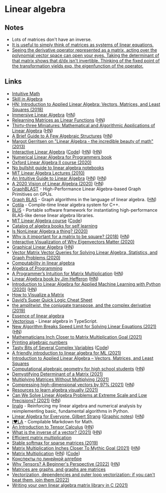 # Linear algebra

## Notes

- Lots of matrices don't have an inverse.
- [It is useful to simply think of matrices as systems of linear equations.](https://www.reddit.com/r/mathmemes/comments/rosrel/linear_algebra_in_a_nutshell/)
- [Seeing the derivative operator represented as a matrix, acting over the polynomial vector space can open your eyes. Taking the determinant of that matrix shows that d/dx isn't invertible. Thinking of the fixed point of the transformation yields exp, the eigenfunction of the operator.](https://news.ycombinator.com/item?id=30866244)

## Links

- [Intuitive Math](https://intuitive-math.club/)
- [Skill in Algebra](http://www.themathpage.com/alg/algebra.htm)
- [HN: Introduction to Applied Linear Algebra: Vectors, Matrices, and Least Squares (2018)](https://news.ycombinator.com/item?id=18678314)
- [Immersive Linear Algebra](http://immersivemath.com/ila/index.html) ([HN](https://news.ycombinator.com/item?id=19264048))
- [Relearning Matrices as Linear Functions](https://www.dhruvonmath.com/2018/12/31/matrices/) ([HN](https://news.ycombinator.com/item?id=19730799))
- [Thirty-three Miniatures: Mathematical and Algorithmic Applications of Linear Algebra](https://kam.mff.cuni.cz/~matousek/stml-53-matousek-1.pdf) ([HN](https://news.ycombinator.com/item?id=20241148))
- [A Brief Guide to A Few Algebraic Structures](https://argumatronic.com/posts/2019-06-21-algebra-cheatsheet.html) ([HN](https://news.ycombinator.com/item?id=20577334))
- [Margot Gerritsen on "Linear Algebra - the incredible beauty of math" (2013)](https://www.youtube.com/watch?v=s6p864XVxeU)
- [Interactive Linear Algebra](https://textbooks.math.gatech.edu/ila/) ([Code](https://github.com/QBobWatson/gt-linalg)) ([HN](https://news.ycombinator.com/item?id=21628449)) ([HN](https://news.ycombinator.com/item?id=28168339))
- [Numerical Linear Algebra for Programmers book](https://aiprobook.com/numerical-linear-algebra-for-programmers/)
- [Oxford Linear Algebra II course (2020)](https://courses.maths.ox.ac.uk/node/43829)
- [No bullshit guide to linear algebra notebooks](https://github.com/minireference/noBSLAnotebooks)
- [MIT Linear Algebra Lectures (2010)](https://ocw.mit.edu/courses/mathematics/18-06-linear-algebra-spring-2010/video-lectures/)
- [An Intuitive Guide to Linear Algebra](https://betterexplained.com/articles/linear-algebra-guide/) ([HN](https://news.ycombinator.com/item?id=22416319)) ([HN](https://news.ycombinator.com/item?id=30866244))
- [A 2020 Vision of Linear Algebra (2020)](https://ocw.mit.edu/resources/res-18-010-a-2020-vision-of-linear-algebra-spring-2020/) ([HN](https://news.ycombinator.com/item?id=23150699))
- [GraphBLAST](https://github.com/gunrock/graphblast) - High-Performance Linear Algebra-based Graph Primitives on GPUs.
- [Graph BLAS](http://graphblas.org/index.php?title=Graph_BLAS_Forum) - Graph algorithms in the language of linear algebra. ([HN](https://news.ycombinator.com/item?id=23285845))
- [Cotila](https://github.com/calebzulawski/cotila) - Compile-time linear algebra system for C++.
- [BLIS](https://github.com/flame/blis) - Portable software framework for instantiating high-performance BLAS-like dense linear algebra libraries.
- [MIT Linear Algebra course](https://mitmath.github.io/1806/) ([Code](https://github.com/mitmath/1806))
- [Catalog of algebra books for self learning](https://github.com/prathyvsh/algebra-books)
- [Is NonLinear Algebra a thing? (2020)](https://www.reddit.com/r/math/comments/hac0bt/is_nonlinear_algebra_a_thing/)
- [Why is it important for a matrix to be square? (2018)](https://math.stackexchange.com/questions/2811951/why-is-it-important-for-a-matrix-to-be-square/2811960#2811960) ([HN](https://news.ycombinator.com/item?id=23591553))
- [Interactive Visualization of Why Eigenvectors Matter (2020)](https://www.dhruvonmath.com/2020/07/26/who-cares-about-eigenvectors/)
- [Graphical Linear Algebra](https://graphicallinearalgebra.net/) ([HN](https://news.ycombinator.com/item?id=24196080))
- [Vector Matrix Vector Queries for Solving Linear Algebra, Statistics, and Graph Problems (2020)](https://www.youtube.com/watch?v=NVOE1KFNZDo)
- [Computability in linear algebra](https://www.sciencedirect.com/science/article/pii/S0304397504004086)
- [Algebra of Programming](https://themattchan.com/docs/algprog.pdf)
- [A Programmer’s Intuition for Matrix Multiplication](https://betterexplained.com/articles/matrix-multiplication/) ([HN](https://news.ycombinator.com/item?id=24860688))
- [Linear Algebra book by Jim Hefferon](https://hefferon.net/linearalgebra/) ([HN](https://news.ycombinator.com/item?id=24892907))
- [Introduction to Linear Algebra for Applied Machine Learning with Python (2020)](https://pabloinsente.github.io/intro-linear-algebra) ([HN](https://news.ycombinator.com/item?id=25058619))
- [How to Visualize a Matrix](https://www.nsa.gov/Portals/70/documents/news-features/declassified-documents/tech-journals/how-to-visualize.pdf)
- [David’s Super Quick Logic Cheat Sheet](http://davidjaz.com/Teaching/DJM_LogicCheat_LinAlg.pdf)
- [the amplitwist, the conjugate transpose, and the complex derivative (2019)](http://glowcoil.com/posts/amplitwist/)
- [Essence of linear algebra](https://www.youtube.com/playlist?list=PLZHQObOWTQDPD3MizzM2xVFitgF8hE_ab)
- [Vectorious](https://github.com/mateogianolio/vectorious) - Linear algebra in TypeScript.
- [New Algorithm Breaks Speed Limit for Solving Linear Equations (2021)](https://www.quantamagazine.org/new-algorithm-breaks-speed-limit-for-solving-linear-equations-20210308/) ([HN](https://news.ycombinator.com/item?id=26393795))
- [Mathematicians Inch Closer to Matrix Multiplication Goal (2021)](https://www.quantamagazine.org/mathematicians-inch-closer-to-matrix-multiplication-goal-20210323/)
- [Printing algebraic numbers](https://fredrikj.net/blog/2021/03/printing-algebraic-numbers/)
- [Tasty Bits of Several Complex Variables](https://www.jirka.org/scv/) ([Code](https://github.com/jirilebl/scv))
- [A friendly introduction to linear algebra for ML (2021)](https://www.youtube.com/watch?v=LlKAna21fLE)
- [Introduction to Applied Linear Algebra – Vectors, Matrices, and Least Squares](http://vmls-book.stanford.edu/)
- [Computational algebraic geometry for high school students](https://www.solidangl.es/post/varieties-the-spice-of-life) ([HN](https://news.ycombinator.com/item?id=28045553))
- [Demystifying Determinant of a Matrix (2021)](https://muthu.co/demystifying-determinant-of-a-matrix/)
- [Multiplying Matrices Without Multiplying (2021)](https://arxiv.org/abs/2106.10860)
- [Compressing high-dimensional vectors by 97% (2021)](https://www.pinecone.io/learn/product-quantization/) ([HN](https://news.ycombinator.com/item?id=28394068))
- [Resources to learn algebra visually (2021)](https://twitter.com/prathyvsh/status/1434663132585025537)
- [Can We Solve Linear Algebra Problems at Extreme Scale and Low Precisions? (2021)](https://nhigham.com/2021/09/14/can-we-solve-linear-algebra-problems-at-extreme-scale-and-low-precisions/) ([HN](https://news.ycombinator.com/item?id=28549062))
- [linalg](https://github.com/kevinzakka/learn-linalg) - Reinforcing my linear algebra and numerical analysis by reimplementing basic, fundamental algorithms in Python.
- [Linear Algebra for Everyone, Gilbert Strang](http://math.mit.edu/~gs/everyone/) ([Graphic notes](https://github.com/kenjihiranabe/The-Art-of-Linear-Algebra)) ([HN](https://news.ycombinator.com/item?id=28704164))
- [I❤️LA](https://github.com/iheartla/iheartla) - Compilable Markdown for Math.
- [An Introduction to Tensor Calculus](https://grinfeld.org/books/An-Introduction-To-Tensor-Calculus/) ([HN](https://news.ycombinator.com/item?id=28895073))
- [What is the inverse of a vector? (2021)](https://mattferraro.dev/posts/geometric-algebra) ([HN](https://news.ycombinator.com/item?id=29080360))
- [Efficient matrix multiplication](https://gist.github.com/nadavrot/5b35d44e8ba3dd718e595e40184d03f0)
- [Stable softmax for sparse matrices (2019)](http://peterbloem.nl/blog/stable-softmax)
- [Matrix Multiplication Inches Closer To Mythic Goal (2021)](https://www.quantamagazine.org/mathematicians-inch-closer-to-matrix-multiplication-goal-20210323/) ([HN](https://news.ycombinator.com/item?id=29601425))
- [Matrix Multiplication](http://matrixmultiplication.xyz/) ([HN](https://news.ycombinator.com/item?id=29971470)) ([Code](https://github.com/staltz/matrixmultiplication.xyz))
- [Конспекты по линейной алгебре](https://github.com/sancho20021/linal)
- [Why Tensors? A Beginner's Perspective (2022)](https://mfaizan.github.io/2022/03/08/why-tensors.html) ([HN](https://news.ycombinator.com/item?id=30610238))
- [Matrices are graphs, and graphs are matrices](https://twitter.com/TivadarDanka/status/1502215264544296962)
- [Vectorization, dependencies and outer loop vectorization: if you can't beat them, join them (2022)](https://johnysswlab.com/vectorization-dependencies-and-outer-loop-vectorization-if-you-cant-beat-them-join-them/)
- [Writing your own linear algebra matrix library in C (2021)](https://www.andreinc.net/2021/01/20/writing-your-own-linear-algebra-matrix-library-in-c)